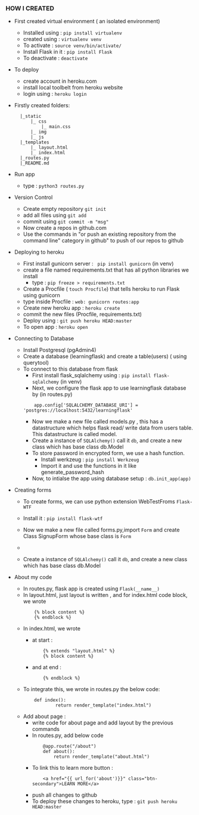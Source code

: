 ### HOW I CREATED 
- First created virtual environment ( an isolated environment)
  - Installed using : ``` pip install virtualenv ```
  - created using : ``` virtualenv venv ```
  - To activate : ``` source venv/bin/activate/ ```
  - Install Flask in it : ``` pip install Flask ```
  - To deactivate : ``` deactivate ```

- To deploy 
  - create account in heroku.com
  - install local toolbelt from heroku website
  - login using : ```heroku login```

  
- Firstly created folders:

		|_static
			|_ css
				|_ main.css
			|_ img
			|_ js
		|_templates
			|_ layout.html
			|_ index.html
		|_routes.py
		|_README.md

- Run app 
	- type : ``` python3 routes.py ```

- Version Control
	- Create empty repository ```git init ```
	- add all files using ``` git add  ```
	- commit using ``` git commit -m "msg" ```
	- Now create a repos in github.com
	- Use the commands in "or push an existing repository from the command line" category in github" to push of our repos to github
 
- Deploying to heroku
	- First install gunicorn server : ``` pip install gunicorn``` (in venv)
	- create a file named requirements.txt that has all python libraries we install
		- type : ``` pip freeze > requirements.txt ```
	- Create a Procfile ( ``` touch Procfile ```) that tells heroku to run Flask using gunicorn
	- type inside Procfile : ```web: gunicorn routes:app```
	- Create new heroku app : ``` heroku create ```
	- commit the new files (Procfile, requirements.txt)
	- Deploy using : ```git push heroku HEAD:master```
	- To open app : ```heroku open```

- Connecting to Database
  - Install Postgresql (pgAdmin4)
  - Create a database (learningflask) and  create a table(users) ( using querytool)
  - To connect to this database from flask
	- First install flask_sqlalchemy using : ``` pip install flask-sqlalchemy ``` (in venv)
	- Next, we configure the flask app to use learningflask database by (in routes.py) 
	```
		app.config['SQLALCHEMY_DATABASE_URI'] = 'postgres://localhost:5432/learningflask'
	```
	- Now we make a new file called models.py , this has a datastructure which helps flask read/ write data from users table. This datastructure is called model.
	- Create a instance of 	``SQLAlchemy()`` call it ``db``, and create a new class which has base class db.Model
	- To store password in encrypted form, we use a hash function.
		- Install werkzeug : ``` pip install Werkzeug ```
		- Import it and use the functions in it like generate_password_hash
	- Now, to intialse the app using database setup : ``` db.init_app(app) ```

- Creating forms 
	- To create forms, we can use python extension WebTestFroms ``Flask-WTF``
	- Install it : ``` pip install flask-wtf ```
	- Now we make a new file called forms.py,import ``Form`` and create Class SignupForm whose base class is ``Form``
	- 


	- Create a instance of 	``SQLAlchemy()`` call it ``db``, and create a new class which has base class db.Model



- About my code 
	- In routes.py, flask app is created using ```Flask(__name__)```
	- In layout.html, just layout is written , and for index.html code block, we wrote
		```
			{% block content %}
			{% endblock %}
		```
	- In index.html, we wrote 
		- at start :
			```
				{% extends "layout.html" %}
				{% block content %}
			```
		
		- and at end :
			```
				{% endblock %}
			```
	- To integrate this, we wrote in routes.py the below code:
		```
			def index():
        			return render_template("index.html")
		```
	- Add about page :
		- write code for about page and add layout by the previous commands
		- In routes.py, add below code
			```
				@app.route("/about")
				def about():
					return render_template("about.html")
			```
		- To link this to learn more button :
			```
				<a href="{{ url_for('about')}}" class="btn-secondary">LEARN MORE</a>
			```
		- push all changes to github
		- To deploy these changes to heroku, type : ``` git push heroku HEAD:master  ```

	
		

